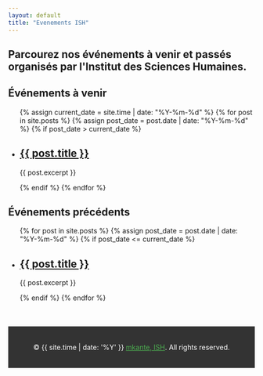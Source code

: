 ```yaml
---
layout: default
title: "Evenements ISH"
---
```


## Parcourez nos événements à venir et passés organisés par l'Institut des Sciences Humaines.

## Événements à venir

<ul>
  {% assign current_date = site.time | date: "%Y-%m-%d" %}
  {% for post in site.posts %}
    {% assign post_date = post.date | date: "%Y-%m-%d" %}
    {% if post_date > current_date %}
      <li>
        <h2><a href="{{ post.url }}">{{ post.title }}</a></h2>
        <p>{{ post.excerpt }}</p>
      </li>
    {% endif %}
  {% endfor %}
</ul>

## Événements précédents

<ul>
  {% for post in site.posts %}
    {% assign post_date = post.date | date: "%Y-%m-%d" %}
    {% if post_date <= current_date %}
      <li>
        <h2><a href="{{ post.url }}">{{ post.title }}</a></h2>
        <p>{{ post.excerpt }}</p>
      </li>
    {% endif %}
  {% endfor %}
</ul>

<footer style="text-align: center; padding: 20px 0; margin-top: 50px; background-color: #333; color: #fff;">
  <p>&copy; {{ site.time | date: '%Y' }} <a href="https://mkante.ml" style="color: #4CAF50;">mkante, ISH</a>. All rights reserved.</p>
</footer>
